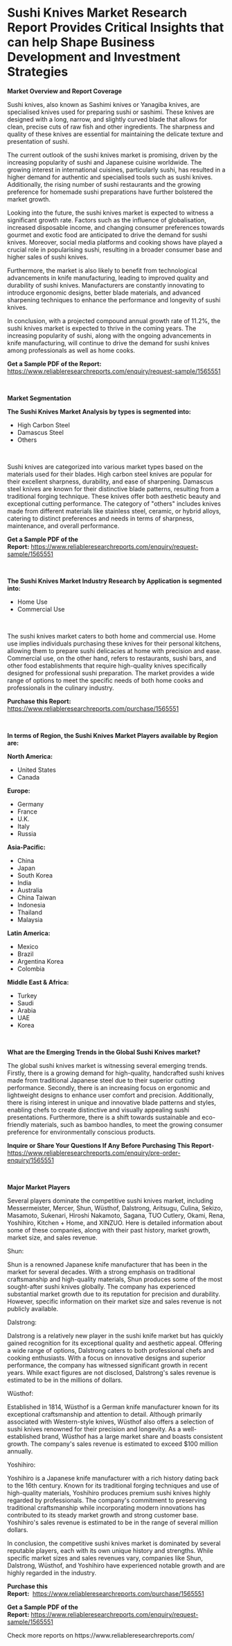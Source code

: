 <p><h1>Sushi Knives Market Research Report Provides Critical Insights that can help Shape Business Development and Investment Strategies</h1></p><p><strong>Market Overview and Report Coverage</strong></p>
<p><p>Sushi knives, also known as Sashimi knives or Yanagiba knives, are specialised knives used for preparing sushi or sashimi. These knives are designed with a long, narrow, and slightly curved blade that allows for clean, precise cuts of raw fish and other ingredients. The sharpness and quality of these knives are essential for maintaining the delicate texture and presentation of sushi.</p><p>The current outlook of the sushi knives market is promising, driven by the increasing popularity of sushi and Japanese cuisine worldwide. The growing interest in international cuisines, particularly sushi, has resulted in a higher demand for authentic and specialised tools such as sushi knives. Additionally, the rising number of sushi restaurants and the growing preference for homemade sushi preparations have further bolstered the market growth.</p><p>Looking into the future, the sushi knives market is expected to witness a significant growth rate. Factors such as the influence of globalisation, increased disposable income, and changing consumer preferences towards gourmet and exotic food are anticipated to drive the demand for sushi knives. Moreover, social media platforms and cooking shows have played a crucial role in popularising sushi, resulting in a broader consumer base and higher sales of sushi knives.</p><p>Furthermore, the market is also likely to benefit from technological advancements in knife manufacturing, leading to improved quality and durability of sushi knives. Manufacturers are constantly innovating to introduce ergonomic designs, better blade materials, and advanced sharpening techniques to enhance the performance and longevity of sushi knives.</p><p>In conclusion, with a projected compound annual growth rate of 11.2%, the sushi knives market is expected to thrive in the coming years. The increasing popularity of sushi, along with the ongoing advancements in knife manufacturing, will continue to drive the demand for sushi knives among professionals as well as home cooks.</p></p>
<p><strong>Get a Sample PDF of the Report:</strong> <a href="https://www.reliableresearchreports.com/enquiry/request-sample/1565551">https://www.reliableresearchreports.com/enquiry/request-sample/1565551</a></p>
<p>&nbsp;</p>
<p><strong>Market Segmentation</strong></p>
<p><strong>The Sushi Knives Market Analysis by types is segmented into:</strong></p>
<p><ul><li>High Carbon Steel</li><li>Damascus Steel</li><li>Others</li></ul></p>
<p>&nbsp;</p>
<p><p>Sushi knives are categorized into various market types based on the materials used for their blades. High carbon steel knives are popular for their excellent sharpness, durability, and ease of sharpening. Damascus steel knives are known for their distinctive blade patterns, resulting from a traditional forging technique. These knives offer both aesthetic beauty and exceptional cutting performance. The category of "others" includes knives made from different materials like stainless steel, ceramic, or hybrid alloys, catering to distinct preferences and needs in terms of sharpness, maintenance, and overall performance.</p></p>
<p><strong>Get a Sample PDF of the Report:</strong>&nbsp;<a href="https://www.reliableresearchreports.com/enquiry/request-sample/1565551">https://www.reliableresearchreports.com/enquiry/request-sample/1565551</a></p>
<p>&nbsp;</p>
<p><strong>The Sushi Knives Market Industry Research by Application is segmented into:</strong></p>
<p><ul><li>Home Use</li><li>Commercial Use</li></ul></p>
<p>&nbsp;</p>
<p><p>The sushi knives market caters to both home and commercial use. Home use implies individuals purchasing these knives for their personal kitchens, allowing them to prepare sushi delicacies at home with precision and ease. Commercial use, on the other hand, refers to restaurants, sushi bars, and other food establishments that require high-quality knives specifically designed for professional sushi preparation. The market provides a wide range of options to meet the specific needs of both home cooks and professionals in the culinary industry.</p></p>
<p><strong>Purchase this Report:</strong>&nbsp; <a href="https://www.reliableresearchreports.com/purchase/1565551">https://www.reliableresearchreports.com/purchase/1565551</a></p>
<p>&nbsp;</p>
<p><strong>In terms of Region, the Sushi Knives Market Players available by Region are:</strong></p>
<p>
    <p> <strong> North America: </strong>
        <ul>
            <li>United States</li>
            <li>Canada</li>
        </ul>
        </p> 
    <p> <strong> Europe: </strong>
        <ul>
            <li>Germany</li>
            <li>France</li>
            <li>U.K.</li>
            <li>Italy</li>
            <li>Russia</li>
        </ul>
        </p> 
    <p> <strong> Asia-Pacific: </strong>
        <ul>
            <li>China</li>
            <li>Japan</li>
            <li>South Korea</li>
            <li>India</li>
            <li>Australia</li>
            <li>China Taiwan</li>
            <li>Indonesia</li>
            <li>Thailand</li>
            <li>Malaysia</li>
        </ul>
        </p> 
    <p> <strong> Latin America: </strong>
        <ul>
            <li>Mexico</li>
            <li>Brazil</li>
            <li>Argentina Korea</li>
            <li>Colombia</li>
        </ul>
        </p> 
    <p> <strong> Middle East & Africa: </strong>
        <ul>
            <li>Turkey</li>
            <li>Saudi</li>
            <li>Arabia</li>
            <li>UAE</li>
            <li>Korea</li>
        </ul>
    </p>
    </p>
<p>&nbsp;</p>
<p><strong>What are the Emerging Trends in the Global Sushi Knives market?</strong></p>
<p><p>The global sushi knives market is witnessing several emerging trends. Firstly, there is a growing demand for high-quality, handcrafted sushi knives made from traditional Japanese steel due to their superior cutting performance. Secondly, there is an increasing focus on ergonomic and lightweight designs to enhance user comfort and precision. Additionally, there is rising interest in unique and innovative blade patterns and styles, enabling chefs to create distinctive and visually appealing sushi presentations. Furthermore, there is a shift towards sustainable and eco-friendly materials, such as bamboo handles, to meet the growing consumer preference for environmentally conscious products.</p></p>
<p><strong>Inquire or Share Your Questions If Any Before Purchasing This Report</strong>- <a href="https://www.reliableresearchreports.com/enquiry/pre-order-enquiry/1565551">https://www.reliableresearchreports.com/enquiry/pre-order-enquiry/1565551</a></p>
<p>&nbsp;</p>
<p><strong>Major Market Players</strong></p>
<p><p>Several players dominate the competitive sushi knives market, including Messermeister, Mercer, Shun, Wüsthof, Dalstrong, Aritsugu, Culina, Sekizo, Masamoto, Sukenari, Hiroshi Nakamoto, Sagana, TUO Cutlery, Okami, Rena, Yoshihiro, Kitchen + Home, and XINZUO. Here is detailed information about some of these companies, along with their past history, market growth, market size, and sales revenue.</p><p>Shun:</p><p>Shun is a renowned Japanese knife manufacturer that has been in the market for several decades. With a strong emphasis on traditional craftsmanship and high-quality materials, Shun produces some of the most sought-after sushi knives globally. The company has experienced substantial market growth due to its reputation for precision and durability. However, specific information on their market size and sales revenue is not publicly available.</p><p>Dalstrong:</p><p>Dalstrong is a relatively new player in the sushi knife market but has quickly gained recognition for its exceptional quality and aesthetic appeal. Offering a wide range of options, Dalstrong caters to both professional chefs and cooking enthusiasts. With a focus on innovative designs and superior performance, the company has witnessed significant growth in recent years. While exact figures are not disclosed, Dalstrong's sales revenue is estimated to be in the millions of dollars.</p><p>Wüsthof:</p><p>Established in 1814, Wüsthof is a German knife manufacturer known for its exceptional craftsmanship and attention to detail. Although primarily associated with Western-style knives, Wüsthof also offers a selection of sushi knives renowned for their precision and longevity. As a well-established brand, Wüsthof has a large market share and boasts consistent growth. The company's sales revenue is estimated to exceed $100 million annually.</p><p>Yoshihiro:</p><p>Yoshihiro is a Japanese knife manufacturer with a rich history dating back to the 16th century. Known for its traditional forging techniques and use of high-quality materials, Yoshihiro produces premium sushi knives highly regarded by professionals. The company's commitment to preserving traditional craftsmanship while incorporating modern innovations has contributed to its steady market growth and strong customer base. Yoshihiro's sales revenue is estimated to be in the range of several million dollars.</p><p>In conclusion, the competitive sushi knives market is dominated by several reputable players, each with its own unique history and strengths. While specific market sizes and sales revenues vary, companies like Shun, Dalstrong, Wüsthof, and Yoshihiro have experienced notable growth and are highly regarded in the industry.</p></p>
<p><strong>Purchase this Report:</strong>&nbsp;&nbsp;<a href="https://www.reliableresearchreports.com/purchase/1565551">https://www.reliableresearchreports.com/purchase/1565551</a></p>
<p></p>
<p><strong>Get a Sample PDF of the Report:</strong>&nbsp;<a href="https://www.reliableresearchreports.com/enquiry/request-sample/1565551">https://www.reliableresearchreports.com/enquiry/request-sample/1565551</a></p>
<p>Check more reports on https://www.reliableresearchreports.com/</p>